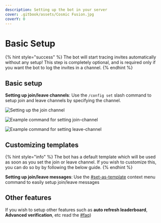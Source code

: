```yaml
---
description: Setting up the bot in your server
cover: .gitbook/assets/Cosmic Fusion.jpg
coverY: 0
---
```


# Basic Setup

{% hint style="success" %}
The bot will start tracing invites automatically without any setup! This step is completely optional, and is required only if you want the bot to log the invites in a channel.
{% endhint %}

## Basic setup

**Setting up join/leave channels**: Use the `/config set` slash command to setup join and leave channels by specifying the channel.

![Setting up the join channel](https://i.imgur.com/kWe5qjX.gif)

![Example command for setting join-channel](https://i.imgur.com/nmF3XTD.png)

![Example command for setting leave-channel](https://i.imgur.com/YHx8BcL.png)

## Customizing templates

{% hint style="info" %}
The bot has a default template which will be used as soon as you set the join or leave channel. If you wish to customize this, you can do so by by following the below guide.
{% endhint %}

**Setting up join/leave messages**: Use the [#set-as-template](commands/config.md#set-as-template "mention") context menu command to easily setup join/leave messages

## Other features

If you wish to setup other features such as **auto refresh leaderboard**, **Advanced verification**, etc read the [#faq](FAQ.md "FAQ")) 
